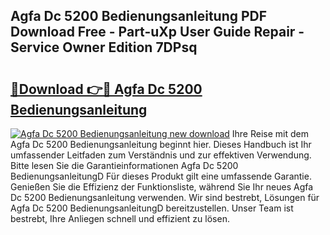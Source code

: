 ## Agfa Dc 5200 Bedienungsanleitung PDF Download Free - Part-uXp User Guide Repair - Service Owner Edition 7DPsq

# <h2><a href="http://df00hp.blite.top/?on=Agfa+Dc+5200+Bedienungsanleitung">🔗Download 👉🔴 Agfa Dc 5200 Bedienungsanleitung</a></h2>

[![Agfa Dc 5200 Bedienungsanleitung new download](https://i.imgur.com/lujVjoI.png)](http://df00hp.blite.top/?on=Agfa+Dc+5200+Bedienungsanleitung)
Ihre Reise mit dem Agfa Dc 5200 Bedienungsanleitung beginnt hier. Dieses Handbuch ist Ihr umfassender Leitfaden zum Verständnis und zur effektiven Verwendung. Bitte lesen Sie die Garantieinformationen Agfa Dc 5200 BedienungsanleitungD Für dieses Produkt gilt eine umfassende Garantie. Genießen Sie die Effizienz der Funktionsliste, während Sie Ihr neues Agfa Dc 5200 Bedienungsanleitung verwenden. Wir sind bestrebt, Lösungen für Agfa Dc 5200 BedienungsanleitungD bereitzustellen. Unser Team ist bestrebt, Ihre Anliegen schnell und effizient zu lösen.
